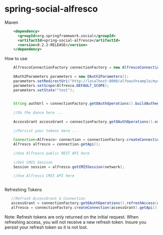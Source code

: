 spring-social-alfresco
======================

Maven

````xml
    <dependency>
      <groupId>org.springframework.social</groupId>
      <artifactId>spring-social-alfresco</artifactId>
      <version>0.2.2-RELEASE</version>
    </dependency>
````


How to use
````java
    AlfrescoConnectionFactory connectionFactory = new AlfrescoConnectionFactory(consumerKey, consumerSecret);
    
    OAuth2Parameters parameters = new OAuth2Parameters();
    parameters.setRedirectUri("http://localhost:8080/alfoauthsample/mycallback.html");  
    parameters.setScope(Alfresco.DEFAULT_SCOPE);
    parameters.setState("test");
    
    
    String authUrl = connectionFactory.getOAuthOperations().buildAuthenticateUrl(GrantType.AUTHORIZATION_CODE, parameters);
    
    //Do the dance here ...
    
    AccessGrant accessGrant = connectionFactory.getOAuthOperations().exchangeForAccess(accessToken, redirectUri, null);
    
    //Persist your tokens here ...
    
    Connection<Alfresco> connection = connectionFactory.createConnection(accessGrant);
    Alfresco alfresco = connection.getApi();
    
    //Use Alfresco public REST API here
    
    //Get CMIS Session
    Session session = alfresco.getCMISSession(network);
    
    //Use Alfresco CMIS API here
      
````
        
Refreshing Tokens
 ````java   
    //Refresh AccessGrant & Connection 
    accessGrant = connectionFactory.getOAuthOperations().refreshAccess(accessGrant.getRefreshToken(), Alfresco.DEFAULT_SCOPE, null);
    alfresco = connectionFactory.createConnection(accessGrant).getApi();
 ````   
Note: Refresh tokens are only returned on the initial request.  When refreshing access, you will not receive a new refresh token.  Insure you persist your refresh token so it is not lost.
  

